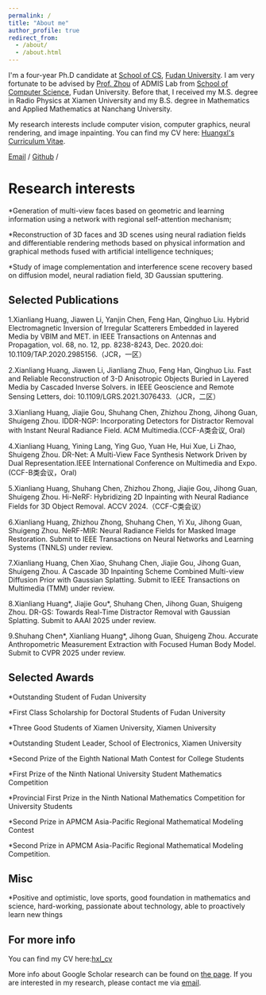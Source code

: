 ```yaml
---
permalink: /
title: "About me"
author_profile: true
redirect_from: 
  - /about/
  - /about.html
---
```

I'm a four-year Ph.D candidate at [School of CS](https://cs.fudan.edu.cn/), [Fudan University](https://www.fudan.edu.cn/main.htm). I am very fortunate to be advised by [Prof. Zhou](https://admis.fudan.edu.cn/sgzhou/main.htm) of ADMIS Lab from [School of Computer Science](https://cs.fudan.edu.cn/), Fudan University. Before that, I received my M.S. degree in Radio Physics at Xiamen University and my B.S. degree in Mathematics and Applied Mathematics at Nanchang University.

My research interests include computer vision, computer graphics, neural rendering, and image inpainting.
You can find my CV here: [Huangxl's Curriculum Vitae](../assets/cv_hxl.pdf).

[Email](mailto:huangxl21@m.fudan.edu.cn) / [Github](https://github.com/Youria1) / 


Research interests
======
*Generation of multi-view faces based on geometric and learning information using a network with regional self-attention mechanism;

*Reconstruction of 3D faces and 3D scenes using neural radiation fields and differentiable rendering methods based on physical information and graphical methods fused with artificial intelligence techniques;

*Study of image complementation and interference scene recovery based on diffusion model, neural radiation field, 3D Gaussian sputtering.


Selected Publications
------
1.Xianliang Huang, Jiawen Li, Yanjin Chen, Feng Han, Qinghuo Liu. Hybrid Electromagnetic Inversion of Irregular Scatterers Embedded in layered Media by VBIM and MET. in IEEE Transactions on Antennas and Propagation, vol. 68, no. 12, pp. 8238-8243, Dec. 2020.doi: 10.1109/TAP.2020.2985156.（JCR，一区）

2.Xianliang Huang, Jiawen Li, Jianliang Zhuo, Feng Han, Qinghuo Liu. Fast and Reliable Reconstruction of 3-D Anisotropic Objects Buried in Layered Media by Cascaded Inverse Solvers. in IEEE Geoscience and Remote Sensing Letters, doi: 10.1109/LGRS.2021.3076433.（JCR，二区）

3.Xianliang Huang, Jiajie Gou, Shuhang Chen, Zhizhou Zhong, Jihong Guan, Shuigeng Zhou. IDDR-NGP: Incorporating Detectors for Distractor Removal with Instant Neural Radiance Field. ACM Multimedia.(CCF-A类会议, Oral)

4.Xianliang Huang, Yining Lang, Ying Guo, Yuan He, Hui Xue, Li Zhao, Shuigeng Zhou. DR-Net: A Multi-View Face Synthesis Network Driven by Dual Representation.IEEE International Conference on Multimedia and Expo.(CCF-B类会议，Oral)

5.Xianliang Huang, Shuhang Chen, Zhizhou Zhong, Jiajie Gou, Jihong Guan, Shuigeng Zhou. Hi-NeRF: Hybridizing 2D Inpainting with Neural Radiance Fields for 3D Object Removal. ACCV 2024.（CCF-C类会议）

6.Xianliang Huang, Zhizhou Zhong, Shuhang Chen, Yi Xu, Jihong Guan, Shuigeng Zhou. NeRF-MIR: Neural Radiance Fields for Masked Image Restoration. Submit to IEEE Transactions on Neural Networks and Learning Systems (TNNLS) under review.

7.Xianliang Huang, Chen Xiao, Shuhang Chen, Jiajie Gou, Jihong Guan, Shuigeng Zhou. A Cascade 3D Inpainting Scheme Combined Multi-view Diffusion Prior with Gaussian Splatting. Submit to IEEE Transactions on Multimedia (TMM) under review.

8.Xianliang Huang*, Jiajie Gou*, Shuhang Chen, Jihong Guan, Shuigeng Zhou. DR-GS: Towards Real-Time Distractor Removal with Gaussian Splatting. Submit to AAAI 2025 under review.

9.Shuhang Chen*, Xianliang Huang*, Jihong Guan, Shuigeng Zhou. Accurate Anthropometric Measurement Extraction with Focused Human Body Model. Submit to CVPR 2025 under review.

Selected Awards
------
*Outstanding Student of Fudan University

*First Class Scholarship for Doctoral Students of Fudan University

*Three Good Students of Xiamen University, Xiamen University

*Outstanding Student Leader, School of Electronics, Xiamen University

*Second Prize of the Eighth National Math Contest for College Students

*First Prize of the Ninth National University Student Mathematics Competition

*Provincial First Prize in the Ninth National Mathematics Competition for University Students

*Second Prize in APMCM Asia-Pacific Regional Mathematical Modeling Contest

*Second Prize in APMCM Asia-Pacific Regional Mathematical Modeling Competition.

Misc
------
*Positive and optimistic, love sports, good foundation in mathematics and science, hard-working, passionate about technology, able to proactively learn new things

For more info
------
You can find my CV here:[hxl_cv](../assets/cv_hxl)

More info about Google Scholar research can be found on [the page](https://scholar.google.com/citations?user=o39MFWsAAAAJ&hl=zh-CN). If you are interested in my research, please contact me via [email](huangxl21@m.fudan.edu.cn).
